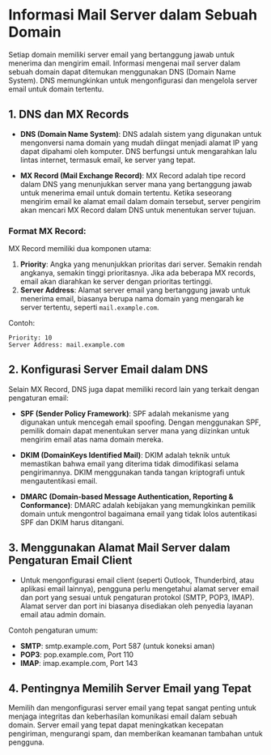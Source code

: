 
# Informasi Mail Server dalam Sebuah Domain

Setiap domain memiliki server email yang bertanggung jawab untuk menerima dan mengirim email. Informasi mengenai mail server dalam sebuah domain dapat ditemukan menggunakan DNS (Domain Name System). DNS memungkinkan untuk mengonfigurasi dan mengelola server email untuk domain tertentu.

## 1. DNS dan MX Records

- **DNS (Domain Name System)**: DNS adalah sistem yang digunakan untuk mengonversi nama domain yang mudah diingat menjadi alamat IP yang dapat dipahami oleh komputer. DNS berfungsi untuk mengarahkan lalu lintas internet, termasuk email, ke server yang tepat.

- **MX Record (Mail Exchange Record)**: MX Record adalah tipe record dalam DNS yang menunjukkan server mana yang bertanggung jawab untuk menerima email untuk domain tertentu. Ketika seseorang mengirim email ke alamat email dalam domain tersebut, server pengirim akan mencari MX Record dalam DNS untuk menentukan server tujuan.

### Format MX Record:
MX Record memiliki dua komponen utama:
1. **Priority**: Angka yang menunjukkan prioritas dari server. Semakin rendah angkanya, semakin tinggi prioritasnya. Jika ada beberapa MX records, email akan diarahkan ke server dengan prioritas tertinggi.
2. **Server Address**: Alamat server email yang bertanggung jawab untuk menerima email, biasanya berupa nama domain yang mengarah ke server tertentu, seperti `mail.example.com`.

Contoh:
```
Priority: 10
Server Address: mail.example.com
```

## 2. Konfigurasi Server Email dalam DNS

Selain MX Record, DNS juga dapat memiliki record lain yang terkait dengan pengaturan email:
- **SPF (Sender Policy Framework)**: SPF adalah mekanisme yang digunakan untuk mencegah email spoofing. Dengan menggunakan SPF, pemilik domain dapat menentukan server mana yang diizinkan untuk mengirim email atas nama domain mereka.
  
- **DKIM (DomainKeys Identified Mail)**: DKIM adalah teknik untuk memastikan bahwa email yang diterima tidak dimodifikasi selama pengirimannya. DKIM menggunakan tanda tangan kriptografi untuk mengautentikasi email.

- **DMARC (Domain-based Message Authentication, Reporting & Conformance)**: DMARC adalah kebijakan yang memungkinkan pemilik domain untuk mengontrol bagaimana email yang tidak lolos autentikasi SPF dan DKIM harus ditangani.

## 3. Menggunakan Alamat Mail Server dalam Pengaturan Email Client

- Untuk mengonfigurasi email client (seperti Outlook, Thunderbird, atau aplikasi email lainnya), pengguna perlu mengetahui alamat server email dan port yang sesuai untuk pengaturan protokol (SMTP, POP3, IMAP). Alamat server dan port ini biasanya disediakan oleh penyedia layanan email atau admin domain.

Contoh pengaturan umum:
- **SMTP**: smtp.example.com, Port 587 (untuk koneksi aman)
- **POP3**: pop.example.com, Port 110
- **IMAP**: imap.example.com, Port 143

## 4. Pentingnya Memilih Server Email yang Tepat

Memilih dan mengonfigurasi server email yang tepat sangat penting untuk menjaga integritas dan keberhasilan komunikasi email dalam sebuah domain. Server email yang tepat dapat meningkatkan kecepatan pengiriman, mengurangi spam, dan memberikan keamanan tambahan untuk pengguna.

